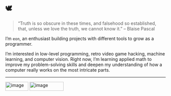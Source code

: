 ## 🕊️

>“Truth is so obscure in these times, and falsehood so established, that, unless we love the truth, we cannot know it.” – Blaise Pascal

I’m `eon`, an enthusiast building projects with different tools to grow as a programmer.

I’m interested in low-level programming, retro video game hacking, machine learning, and computer vision. Right now, I’m learning applied math to improve my problem-solving skills and deepen my understanding of how a computer really works on the most intricate parts.

- - - 

<img width="72" height="28" alt="image" src="https://github.com/user-attachments/assets/23b7c995-c61f-4059-b6cc-2166c8d1dfac" />              <img width="107" height="28" alt="image" src="https://github.com/user-attachments/assets/f07fb489-16ea-4ccf-8cf3-ec0d62068695" /> 
 


